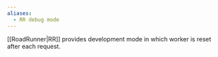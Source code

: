 ```yaml
---
aliases:
  - RR debug mode
---
```


[[RoadRunner|RR]] provides development mode in which worker is reset after each request.